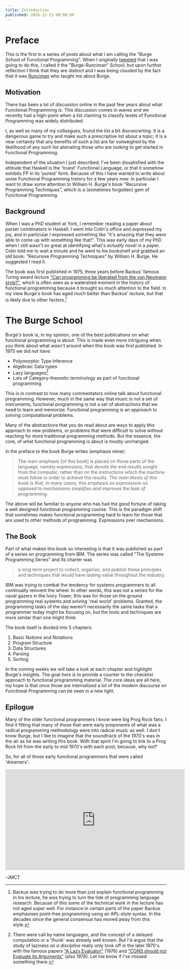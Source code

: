 ```yaml
---
title: Introduction
published: 2016-12-23 00:00:00
---
```


Preface
=======

This is the first in a series of posts about what I am calling the "Burge
School of Functional Programming". When I originally
[tweeted](https://twitter.com/josecalderon/status/804154036375187458) that I was
going to do this, I called it the "Burge-Runciman" School, but upon further
reflection I think that they are distinct and I was being clouded by the fact
that it was [Runciman](https://www-users.cs.york.ac.uk/colin/) who taught me
about Burge.

Motivation
----------

There has been a lot of discussion online in the past few years about what
Functional Programming _is_. This discussion comes in waves and we recently had
a high-point when a list claiming to classify levels of Functional Programming
was widely distributed.

I, as well as many of my colleagues, found the list a bit disconcerting. It is a
dangerous game to try and make such a prescriptive list about a topic; it is a
near certainty that any benefits of such a list are far outweighed by the
likelihood of any such list alienating those who are looking to get started in
Functional Programming.

Independent of the situation I just described, I've been dissatisfied with the
attitude that Haskell is the 'truest' Functional Language, or that it somehow
exhibits FP in its 'purest' form. Because of this I have wanted to write about
some Functional Programming history for a few years now. In particular I want to
draw some attention to William H. Burge's book "Recursive Programming
Techniques", which is a (sometimes forgotten) gem of Functional Programming.

Background
----------

When I was a PhD student at York, I remember reading a paper about parser
combinators in Haskell. I went into Colin's office and expressed my joy, and in
particular I expressed something like "it's amazing that they were able to come
up with something like that!". This was early days of my PhD when I still wasn't
so great at identifying what's _actually_ novel in a paper. Colin told me to
wait a minute and he went to his bookshelf and grabbed an old book: "Recursive
Programming Techniques" by William H. Burge. He suggested I read it.

The book was first published in 1975, three years before Backus' famous Turing
award lecture ["Can programming be liberated from the von Neumann
style?"](http://dl.acm.org/citation.cfm?id=359579), which is often seen as a
watershed moment in the history of functional programming because it brought so
much attention to the field. In my view Burge's book has aged much better than
Backus' lecture, but that is likely due to other factors.[^1]

[^1]: Backus was trying to do more than just explain functional programming in
his lecture, he was trying to turn the tide of programming language research.
Because of this some of the technical work in the lecture has not aged super
well. For instance in certain parts of the paper Backus emphasises point-free
programming using an APL-style syntax. In the decades since the general
consensus has moved away from this style.

The Burge School
================

Burge's book is, in my opinion, one of the best publications on what functional
programming is about. This is made even more intriguing when you think about
what _wasn't_ around when this book was first published. In 1975 we did _not_
have:

* Polymorphic Type Inference
* Algebraic Data types
* Lazy languages[^2]
* Lots of Category-theoretic terminology as part of functional programming

This is in contrast to how many commentators online talk about functional
programming. However, much in the same way that music is not a set of
instruments, functional programming is not a set of abstractions that we need to
learn and memorize. Functional programming is an _approach_ to solving
computational problems.

Many of the abstractions that you do read about are ways to apply this approach
to new problems, or problems that were difficult to solve without reaching for
more traditional programming methods. But the essence, the core, of what
functional programming is about is mostly unchanged.

In the preface to the book Burge writes (emphasis mine):

> The main emphasis [of this book] is placed on those parts of the language,
> namely expressions, that denote the end results sought from the computer,
> rather than on the instructions which the machine must follow in order to
> achieve the results. _The main thesis of this book is that, in many cases,
> this emphasis on expressions as opposed to mechanisms simplifies and
> improves the task of programming._

The above will be familiar to anyone who has had the good fortune of taking
a well designed functional programming course. This is the paradigm shift that
sometimes makes functional programming hard to learn for those that are used to
other methods of programming. Expressions over mechanisms.

The Book
--------

Part of what makes this book so interesting is that it was published as part of
a series on programming from IBM. The series was called "The Systems Programming
Series" and its charter was

> a long term project to collect, organize, and publish those principles and
> techniques that would have lasting value throughout the industry.

IBM was trying to combat the tendency for systems programmers to all continually
reinvent the wheel. In other words, this was not a series for the naval gazers
in the Ivory Tower, this was for those on the ground programming real systems
and solving 'real world' problems. Granted, the programming tasks of the day
weren't necessarily the same tasks that a programmer today might be focusing on,
but the tools and techniques are more similar than one might think. 

The book itself is divided into 5 chapters:

1. Basic Notions and Notations
2. Program Structure
3. Data Structures
4. Parsing
5. Sorting

In the coming weeks we will take a look at each chapter and highlight Burge's
insights. The goal here is to provide a counter to the checklist approach to
functional programming material. The core ideas are all here, my hope is that
once those are internalized a lot of the modern discourse on Functional
Programming can be seen in a new light.

Epilogue
--------

Many of the older functional programmers I know were big Prog Rock fans. I find
it fitting that many of those that were early proponents of what was a radical
programming methodology were into radical music as well. I don't know Burge, but
I like to imagine that the soundtrack of the 1970's was in the air as he was
writing this book. With that spirit I'm going to link to a Prog Rock hit from
the early to mid 1970's with each post; because, why not?

So, for all of those early functional programmers that were called 'dreamers':

<iframe width="560" height="315" src="https://www.youtube.com/embed/xkkvBfWAXgI"
frameborder="0" allowfullscreen></iframe>

[^2]: There were call by name languages, and the concept of a delayed
computation or a 'thunk' was already well known. But I'd argue that the study of
laziness _as a discipline_ really only took off in the later 1970's with the
famous papers ["A Lazy Evaluator"](http://dl.acm.org/citation.cfm?id=811543)
(1976) and ["CONS should not Evaluate its
Arguments"](http://www.cs.indiana.edu/cgi-bin/techreports/TRNNN.cgi?trnum=TR44)
(also 1976). Let me know if I've missed something there.

-JMCT
